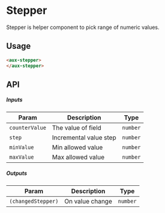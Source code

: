 # Stepper

Stepper is helper component to pick range of numeric values.

## Usage
```html
<aux-stepper>
</aux-stepper>
```

## API
##### Inputs
|  Param  |  Description  |  Type  |
|---------|---------------|--------|
| `counterValue` | The value of field   | `number`  |
| `step` | Incremental value step | `number` |
| `minValue` | Min allowed value | `number` |
| `maxValue` | Max allowed value | `number` |
##### Outputs
|  Param  |  Description  |  Type  |
|---------|---------------|--------|
| `(changedStepper)` | On value change   | `number`  |
